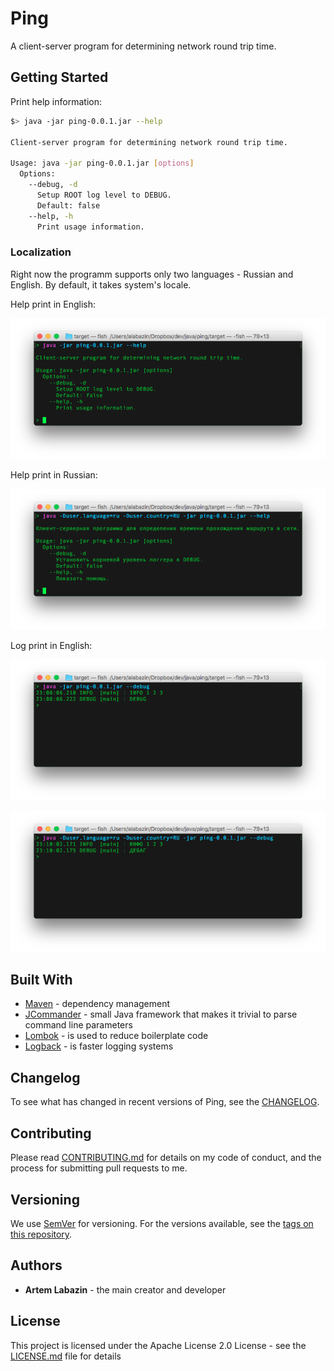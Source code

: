 
# Ping

A client-server program for determining network round trip time.

## Getting Started

Print help information:

```bash
$> java -jar ping-0.0.1.jar --help

Client-server program for determining network round trip time.

Usage: java -jar ping-0.0.1.jar [options]
  Options:
    --debug, -d
      Setup ROOT log level to DEBUG.
      Default: false
    --help, -h
      Print usage information.

```

### Localization

Right now the programm supports only two languages - Russian and English. By default, it takes system's locale.

Help print in English:

![english help](https://github.com/xxlabaza/ping/blob/master/images/help_english.png?raw=true)

Help print in Russian:

![russian help](https://github.com/xxlabaza/ping/blob/master/images/help_russian.png?raw=true)

Log print in English:

![english log](https://github.com/xxlabaza/ping/blob/master/images/log_english.png?raw=true)

![russian log](https://github.com/xxlabaza/ping/blob/master/images/log_russian.png?raw=true)

## Built With

* [Maven](https://maven.apache.org/) - dependency management
* [JCommander](http://jcommander.org) - small Java framework that makes it trivial to parse command line parameters
* [Lombok](https://projectlombok.org) - is used to reduce boilerplate code
* [Logback](https://logback.qos.ch) - is faster logging systems

## Changelog

To see what has changed in recent versions of Ping, see the [CHANGELOG](./CHANGELOG.md).

## Contributing

Please read [CONTRIBUTING.md](./CONTRIBUTING.md) for details on my code of conduct, and the process for submitting pull requests to me.

## Versioning

We use [SemVer](http://semver.org/) for versioning. For the versions available, see the [tags on this repository](https://github.com/xxlabaza/ping/tags).

## Authors

* **Artem Labazin** - the main creator and developer

## License

This project is licensed under the Apache License 2.0 License - see the [LICENSE.md](./LICENSE) file for details
